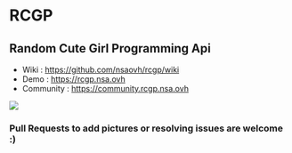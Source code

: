 # RCGP
## Random Cute Girl Programming Api

 * Wiki : https://github.com/nsaovh/rcgp/wiki
 * Demo : https://rcgp.nsa.ovh
 * Community : https://community.rcgp.nsa.ovh

<a href="https://puush.tuto-craft.com/rcgp.gif"><img src="https://puush.tuto-craft.com/rcgp.gif"></a>

### Pull Requests to add pictures or resolving issues are welcome :)

